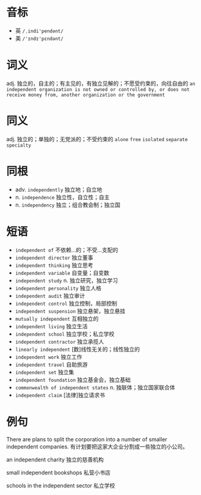 # 音标

- 英 `/ˌindi'pendənt/`
- 美 `/'ɪndɪ'pɛndənt/`

# 词义

adj. 独立的，自主的；有主见的，有独立见解的；不愿受约束的，向往自由的
`an independent organization is not owned or controlled by, or does not receive money from, another organization or the government`

# 同义

adj. 独立的；单独的；无党派的；不受约束的
`alone` `free` `isolated` `separate` `specialty`

# 同根

- adv. `independently` 独立地；自立地
- n. `independence` 独立性，自立性；自主
- n. `independency` 独立；组合教会制；独立国

# 短语

- `independent of` 不依赖…的；不受…支配的
- `independent director` 独立董事
- `independent thinking` 独立思考
- `independent variable` 自变量；自变数
- `independent study` n. 独立研究，独立学习
- `independent personality` 独立人格
- `independent audit` 独立审计
- `independent control` 独立控制，局部控制
- `independent suspension` 独立悬架，独立悬挂
- `mutually independent` 互相独立的
- `independent living` 独立生活
- `independent school` 独立学校；私立学校
- `independent contractor` 独立承揽人
- `linearly independent` [数]线性无关的；线性独立的
- `independent work` 独立工作
- `independent travel` 自助旅游
- `independent set` 独立集
- `independent foundation` 独立基金会，独立基础
- `commonwealth of independent states` n. 独联体；独立国家联合体
- `independent claim` [法律]独立请求书

# 例句

There are plans to split the corporation into a number of smaller independent companies.
有计划要把这家大企业分割成一些独立的小公司。

an independent charity
独立的慈善机构

small independent bookshops
私营小书店

schools in the independent sector
私立学校


